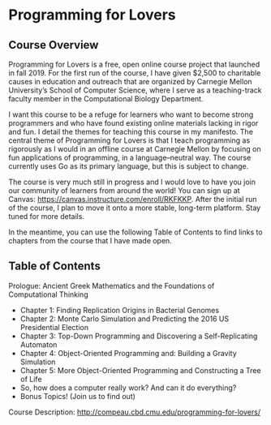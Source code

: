 # Programming for Lovers
## Course Overview
Programming for Lovers is a free, open online course project that launched in fall 2019.  For the first run of the course, I have given $2,500 to charitable causes in education and outreach that are organized by Carnegie Mellon University’s School of Computer Science, where I serve as a teaching-track faculty member in the Computational Biology Department.

I want this course to be a refuge for learners who want to become strong programmers and who have found existing online materials lacking in rigor and fun.  I detail the themes for teaching this course in my manifesto.  The central theme of Programming for Lovers is that I teach programming as rigorously as I would in an offline course at Carnegie Mellon by focusing on fun applications of programming, in a language–neutral way.  The course currently uses Go as its primary language, but this is subject to change.

The course is very much still in progress and I would love to have you join our community of learners from around the world!  You can sign up at Canvas: https://canvas.instructure.com/enroll/RKFKKP. After the initial run of the course, I plan to move it onto a more stable, long-term platform.  Stay tuned for more details.

In the meantime, you can use the following Table of Contents to find links to chapters from the course that I have made open.

## Table of Contents
Prologue: Ancient Greek Mathematics and the Foundations of Computational Thinking
- Chapter 1: Finding Replication Origins in Bacterial Genomes
- Chapter 2: Monte Carlo Simulation and Predicting the 2016 US Presidential Election
- Chapter 3: Top-Down Programming and Discovering a Self-Replicating Automaton 
- Chapter 4: Object-Oriented Programming and: Building a Gravity Simulation 
- Chapter 5: More Object-Oriented Programming and Constructing a Tree of Life
- So, how does a computer really work?  And can it do everything?
- Bonus Topics! (Join us to find out)

Course Description: http://compeau.cbd.cmu.edu/programming-for-lovers/
